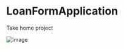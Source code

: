 # LoanFormApplication
Take home project

![image](https://user-images.githubusercontent.com/87658814/193340468-7e952497-1398-4927-8a9c-8f64ca5c3b1a.png)
